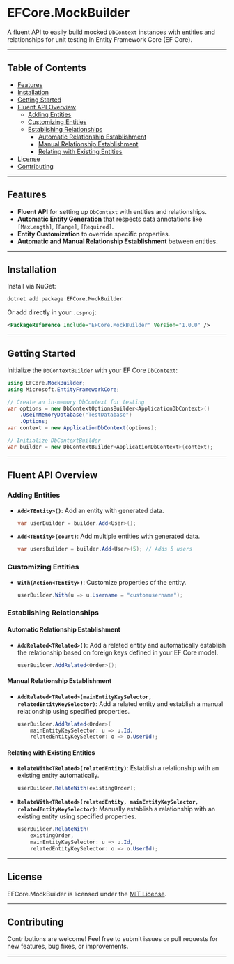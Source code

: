 # EFCore.MockBuilder

A fluent API to easily build mocked `DbContext` instances with entities and relationships for unit testing in Entity Framework Core (EF Core).

---

## Table of Contents

- [Features](#features)
- [Installation](#installation)
- [Getting Started](#getting-started)
- [Fluent API Overview](#fluent-api-overview)
  - [Adding Entities](#adding-entities)
  - [Customizing Entities](#customizing-entities)
  - [Establishing Relationships](#establishing-relationships)
    - [Automatic Relationship Establishment](#automatic-relationship-establishment)
    - [Manual Relationship Establishment](#manual-relationship-establishment)
    - [Relating with Existing Entities](#relating-with-existing-entities)
- [License](#license)
- [Contributing](#contributing)

---

## Features

- **Fluent API** for setting up `DbContext` with entities and relationships.
- **Automatic Entity Generation** that respects data annotations like `[MaxLength]`, `[Range]`, `[Required]`.
- **Entity Customization** to override specific properties.
- **Automatic and Manual Relationship Establishment** between entities.

---

## Installation

Install via NuGet:

```bash
dotnet add package EFCore.MockBuilder
```

Or add directly in your `.csproj`:

```xml
<PackageReference Include="EFCore.MockBuilder" Version="1.0.0" />
```

---

## Getting Started

Initialize the `DbContextBuilder` with your EF Core `DbContext`:

```csharp
using EFCore.MockBuilder;
using Microsoft.EntityFrameworkCore;

// Create an in-memory DbContext for testing
var options = new DbContextOptionsBuilder<ApplicationDbContext>()
    .UseInMemoryDatabase("TestDatabase")
    .Options;
var context = new ApplicationDbContext(options);

// Initialize DbContextBuilder
var builder = new DbContextBuilder<ApplicationDbContext>(context);
```

---

## Fluent API Overview

### Adding Entities

- **`Add<TEntity>()`**: Add an entity with generated data.

  ```csharp
  var userBuilder = builder.Add<User>();
  ```

- **`Add<TEntity>(count)`**: Add multiple entities with generated data.

  ```csharp
  var usersBuilder = builder.Add<User>(5); // Adds 5 users
  ```

### Customizing Entities

- **`With(Action<TEntity>)`**: Customize properties of the entity.

  ```csharp
  userBuilder.With(u => u.Username = "customusername");
  ```

### Establishing Relationships

#### Automatic Relationship Establishment

- **`AddRelated<TRelated>()`**: Add a related entity and automatically establish the relationship based on foreign keys defined in your EF Core model.

  ```csharp
  userBuilder.AddRelated<Order>();
  ```

#### Manual Relationship Establishment

- **`AddRelated<TRelated>(mainEntityKeySelector, relatedEntityKeySelector)`**: Add a related entity and establish a manual relationship using specified properties.

  ```csharp
  userBuilder.AddRelated<Order>(
      mainEntityKeySelector: u => u.Id,
      relatedEntityKeySelector: o => o.UserId);
  ```

#### Relating with Existing Entities

- **`RelateWith<TRelated>(relatedEntity)`**: Establish a relationship with an existing entity automatically.

  ```csharp
  userBuilder.RelateWith(existingOrder);
  ```

- **`RelateWith<TRelated>(relatedEntity, mainEntityKeySelector, relatedEntityKeySelector)`**: Manually establish a relationship with an existing entity using specified properties.

  ```csharp
  userBuilder.RelateWith(
      existingOrder,
      mainEntityKeySelector: u => u.Id,
      relatedEntityKeySelector: o => o.UserId);
  ```

---

## License

EFCore.MockBuilder is licensed under the [MIT License](LICENSE).

---

## Contributing

Contributions are welcome! Feel free to submit issues or pull requests for new features, bug fixes, or improvements.

---
